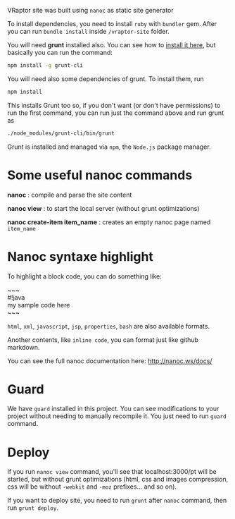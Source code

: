 VRaptor site was built using `nanoc` as static site generator

To install dependencies, you need to install `ruby` with `bundler` gem. After you can run `bundle install` inside `/vraptor-site` folder.

You will need **grunt** installed also. You can see how to [install it here](http://gruntjs.com/getting-started), but basically you can run the command:

```bash
npm install -g grunt-cli
```

You will need also some dependencies of grunt. To install them, run

```bash
npm install
```

This installs Grunt too so, if you don't want (or don't have permissions) to run the first command, you can run just the command above and run grunt as

```bash
./node_modules/grunt-cli/bin/grunt
```

Grunt is installed and managed via `npm`, the `Node.js` package manager.

# Some useful nanoc commands

**nanoc** : compile and parse the site content

**nanoc view** : to start the local server (without grunt optimizations)

**nanoc create-item item_name** : creates an empty nanoc page named `item_name`


# Nanoc syntaxe highlight

To highlight a block code, you can do something like:


\~~~ <br/>
\#!java <br/>
	my sample code here <br/>
\~~~

`html`, `xml`, `javascript`, `jsp`, `properties`, `bash` are also available formats.



Another contents, like `inline code`, you can format just like github markdown.

You can see the full nanoc documentation here: http://nanoc.ws/docs/

# Guard

We have `guard` installed in this project. You can see modifications to your project without needing to manually recompile it. You just need to run `guard` command.

# Deploy

If you run `nanoc view` command, you'll see that localhost:3000/pt will be started, but without grunt optimizations (html, css and images compression, css will be without `-webkit` and `-moz` prefixes... and so on).

If you want to deploy site, you need to run `grunt` after `nanoc` command, then run `grunt deploy`.
